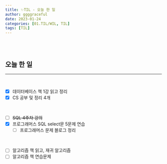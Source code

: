 ```yaml
---
title: ✨TIL - 오늘 한 일 
author: ggggraceful
date: 2023-01-24
categories: [01.TIL/WIL, TIL]
tags: [TIL]
---
```


<br/>
<br/>

## 오늘 한 일

---

<br/>

- [x] 데이터베이스 책 1강 읽고 정리
- [x] CS 공부 및 정리 4개

<br/>

- [ ] ~~SQL 4주차 강의~~ 
- [X] 프로그래머스 SQL select문 5문제 연습
  - [ ] 프로그래머스 문제 블로그 정리

<br/>

- [ ] 알고리즘 책 읽고, 재귀 알고리즘
- [ ] 알고리즘 책 연습문제

<br/>
<br/>
